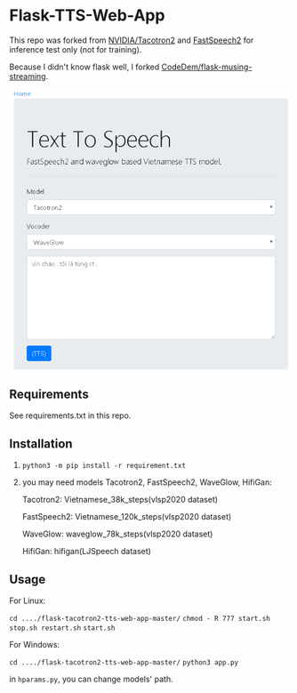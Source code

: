 # Flask-TTS-Web-App

This repo was forked  from [NVIDIA/Tacotron2](https://arxiv.org/abs/1712.05884) and [FastSpeech2](https://arxiv.org/abs/2006.04558) for inference test only (not for training).

Because I didn't know flask well, I forked [CodeDem/flask-musing-streaming](https://github.com/CodeDem/flask-music-streaming).

![example](example.png)

## Requirements

See requirements.txt in this repo.

## Installation

1. `python3 -m pip install -r requirement.txt`

2. you may need models Tacotron2, FastSpeech2, WaveGlow, HifiGan:

    Tacotron2: Vietnamese_38k_steps(vlsp2020 dataset)
    
    FastSpeech2: Vietnamese_120k_steps(vlsp2020 dataset)

    WaveGlow: waveglow_78k_steps(vlsp2020 dataset)
    
    HifiGan: hifigan(LJSpeech dataset)


## Usage

For Linux:

`cd ..../flask-tacotron2-tts-web-app-master/`
`chmod - R 777 start.sh stop.sh restart.sh`
`start.sh`

For Windows:

`cd ..../flask-tacotron2-tts-web-app-master/`
`python3 app.py`



in `hparams.py`, you can change models' path.






​      

​      